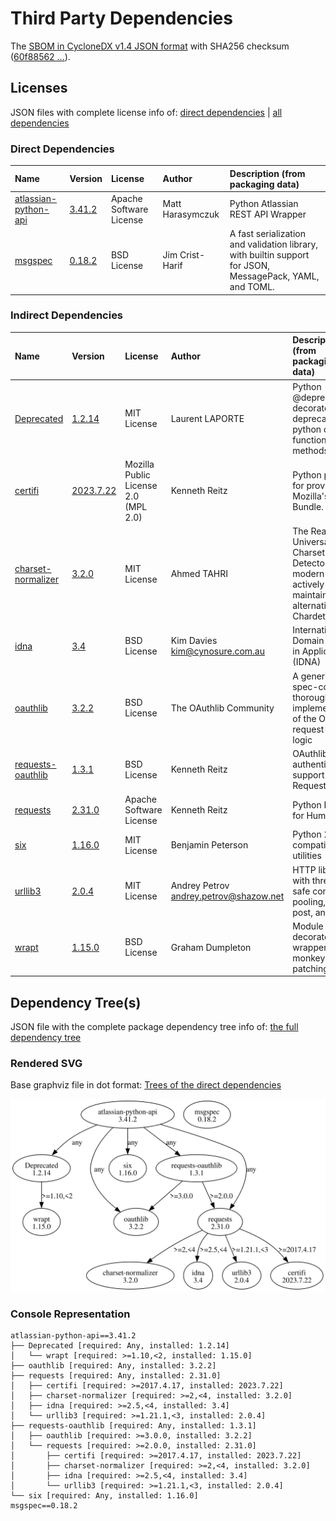 # Third Party Dependencies

<!--[[[fill sbom_sha256()]]]-->
The [SBOM in CycloneDX v1.4 JSON format](https://git.sr.ht/~sthagen/tutkia/blob/default/etc/sbom/cdx.json) with SHA256 checksum ([60f88562 ...](https://git.sr.ht/~sthagen/tutkia/blob/default/etc/sbom/cdx.json.sha256 "sha256:60f88562487dbaee5e557cc146893ebd3a8872842ddfae5f5641c15e0df67fc3")).
<!--[[[end]]] (checksum: 5100e2841fa235f5b9e3e04831e329e2)-->
## Licenses 

JSON files with complete license info of: [direct dependencies](direct-dependency-licenses.json) | [all dependencies](all-dependency-licenses.json)

### Direct Dependencies

<!--[[[fill direct_dependencies_table()]]]-->
| Name                                                                          | Version                                                         | License                 | Author           | Description (from packaging data)                                                                        |
|:------------------------------------------------------------------------------|:----------------------------------------------------------------|:------------------------|:-----------------|:---------------------------------------------------------------------------------------------------------|
| [atlassian-python-api](https://github.com/atlassian-api/atlassian-python-api) | [3.41.2](https://pypi.org/project/atlassian-python-api/3.41.2/) | Apache Software License | Matt Harasymczuk | Python Atlassian REST API Wrapper                                                                        |
| [msgspec](https://jcristharif.com/msgspec/)                                   | [0.18.2](https://pypi.org/project/msgspec/0.18.2/)              | BSD License             | Jim Crist-Harif  | A fast serialization and validation library, with builtin support for JSON, MessagePack, YAML, and TOML. |
<!--[[[end]]] (checksum: d738b56e9bdbaf744e28ba56043ef216)-->

### Indirect Dependencies

<!--[[[fill indirect_dependencies_table()]]]-->
| Name                                                                | Version                                                     | License                              | Author                                   | Description (from packaging data)                                                                       |
|:--------------------------------------------------------------------|:------------------------------------------------------------|:-------------------------------------|:-----------------------------------------|:--------------------------------------------------------------------------------------------------------|
| [Deprecated](https://github.com/tantale/deprecated)                 | [1.2.14](https://pypi.org/project/Deprecated/1.2.14/)       | MIT License                          | Laurent LAPORTE                          | Python @deprecated decorator to deprecate old python classes, functions or methods.                     |
| [certifi](https://github.com/certifi/python-certifi)                | [2023.7.22](https://pypi.org/project/certifi/2023.7.22/)    | Mozilla Public License 2.0 (MPL 2.0) | Kenneth Reitz                            | Python package for providing Mozilla's CA Bundle.                                                       |
| [charset-normalizer](https://github.com/Ousret/charset_normalizer)  | [3.2.0](https://pypi.org/project/charset-normalizer/3.2.0/) | MIT License                          | Ahmed TAHRI                              | The Real First Universal Charset Detector. Open, modern and actively maintained alternative to Chardet. |
| [idna](https://github.com/kjd/idna)                                 | [3.4](https://pypi.org/project/idna/3.4/)                   | BSD License                          | Kim Davies <kim@cynosure.com.au>         | Internationalized Domain Names in Applications (IDNA)                                                   |
| [oauthlib](https://github.com/oauthlib/oauthlib)                    | [3.2.2](https://pypi.org/project/oauthlib/3.2.2/)           | BSD License                          | The OAuthlib Community                   | A generic, spec-compliant, thorough implementation of the OAuth request-signing logic                   |
| [requests-oauthlib](https://github.com/requests/requests-oauthlib)  | [1.3.1](https://pypi.org/project/requests-oauthlib/1.3.1/)  | BSD License                          | Kenneth Reitz                            | OAuthlib authentication support for Requests.                                                           |
| [requests](https://requests.readthedocs.io)                         | [2.31.0](https://pypi.org/project/requests/2.31.0/)         | Apache Software License              | Kenneth Reitz                            | Python HTTP for Humans.                                                                                 |
| [six](https://github.com/benjaminp/six)                             | [1.16.0](https://pypi.org/project/six/1.16.0/)              | MIT License                          | Benjamin Peterson                        | Python 2 and 3 compatibility utilities                                                                  |
| [urllib3](https://github.com/urllib3/urllib3/blob/main/CHANGES.rst) | [2.0.4](https://pypi.org/project/urllib3/2.0.4/)            | MIT License                          | Andrey Petrov <andrey.petrov@shazow.net> | HTTP library with thread-safe connection pooling, file post, and more.                                  |
| [wrapt](https://github.com/GrahamDumpleton/wrapt)                   | [1.15.0](https://pypi.org/project/wrapt/1.15.0/)            | BSD License                          | Graham Dumpleton                         | Module for decorators, wrappers and monkey patching.                                                    |
<!--[[[end]]] (checksum: 39dcc30828e681ba450e4618f35a5503)-->

## Dependency Tree(s)

JSON file with the complete package dependency tree info of: [the full dependency tree](package-dependency-tree.json)

### Rendered SVG

Base graphviz file in dot format: [Trees of the direct dependencies](package-dependency-tree.dot.txt)

<img src="./package-dependency-tree.svg" alt="Trees of the direct dependencies" title="Trees of the direct dependencies"/>

### Console Representation

<!--[[[fill dependency_tree_console_text()]]]-->
````console
atlassian-python-api==3.41.2
├── Deprecated [required: Any, installed: 1.2.14]
│   └── wrapt [required: >=1.10,<2, installed: 1.15.0]
├── oauthlib [required: Any, installed: 3.2.2]
├── requests [required: Any, installed: 2.31.0]
│   ├── certifi [required: >=2017.4.17, installed: 2023.7.22]
│   ├── charset-normalizer [required: >=2,<4, installed: 3.2.0]
│   ├── idna [required: >=2.5,<4, installed: 3.4]
│   └── urllib3 [required: >=1.21.1,<3, installed: 2.0.4]
├── requests-oauthlib [required: Any, installed: 1.3.1]
│   ├── oauthlib [required: >=3.0.0, installed: 3.2.2]
│   └── requests [required: >=2.0.0, installed: 2.31.0]
│       ├── certifi [required: >=2017.4.17, installed: 2023.7.22]
│       ├── charset-normalizer [required: >=2,<4, installed: 3.2.0]
│       ├── idna [required: >=2.5,<4, installed: 3.4]
│       └── urllib3 [required: >=1.21.1,<3, installed: 2.0.4]
└── six [required: Any, installed: 1.16.0]
msgspec==0.18.2
````
<!--[[[end]]] (checksum: 5a2aa5e422a2961cbc372d9a6a553280)-->
